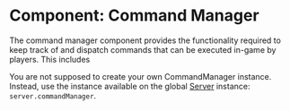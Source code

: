 # Component: Command Manager
The command manager component provides the functionality required to keep track of and dispatch
commands that can be executed in-game by players. This includes

You are not supposed to create your own CommandManager instance. Instead, use the instance available
on the global [Server](../../server.js) instance: `server.commandManager`.

